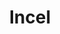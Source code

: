 ---
title: Incel
crosslinks:
- Incelwatch
- youtubefactsbot
- AgainstHateSubreddits
- ForeverAlone
- iamverybadass
- IncelsWomen
- Incels
- IAmA
- AskReddit
- strapon
- depression
- autourbanbot
- ftm
- IncelsGoneWild
- TopMindsOfReddit
- pics
- DeadBedrooms
- OkCupid
- TheRedPill
- TwoXChromasomes
---